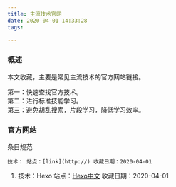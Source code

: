 ```yaml
---
title: 主流技术官网
date: 2020-04-01 14:33:28
tags:

---
```


### 概述
本文收藏，主要是常见主流技术的官方网站链接。  

第一：快速查找官方技术。  
第二：进行标准技能学习。  
第三：避免胡乱搜索，片段学习，降低学习效率。

<!--more-->

### 官方网站
条目规范

```
技术： 站点：[link](http://) 收藏日期：2020-04-01
``` 
1. 技术：Hexo 站点：[Hexo中文](https://hexo.io/zh-cn/) 收藏日期：2020-04-01